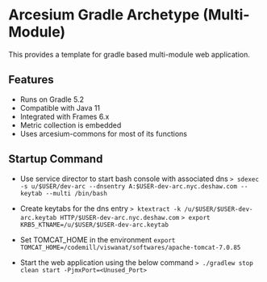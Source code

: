 # Arcesium Gradle Archetype (Multi-Module)

This provides a template for gradle based multi-module web application. 

## Features
  * Runs on Gradle 5.2
  * Compatible with Java 11
  * Integrated with Frames 6.x
  * Metric collection is embedded
  * Uses arcesium-commons for most of its functions

## Startup Command

  * Use service director to start  bash console with associated dns
`> sdexec -s u/$USER/dev-arc --dnsentry A:$USER-dev-arc.nyc.deshaw.com --keytab --multi /bin/bash`

  *  Create keytabs for the dns entry
`> ktextract -k /u/$USER/$USER-dev-arc.keytab HTTP/$USER-dev-arc.nyc.deshaw.com`
`> export KRB5_KTNAME=/u/$USER/$USER-dev-arc.keytab`

  *  Set TOMCAT_HOME in the environment
`export TOMCAT_HOME=/codemill/viswanat/softwares/apache-tomcat-7.0.85`
  * Start the web application using the below command
`> ./gradlew stop clean start -PjmxPort=<Unused_Port>`